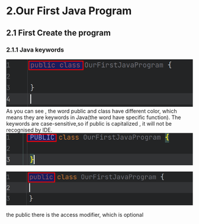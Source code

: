 # 2.Our First Java Program

## 2.1 First Create the program

### 2.1.1 Java keywords
![](.2.Our_First_Java_Program_images/baf7f1ed.png)
As you can see , the word public and class have different color, which means they are keywords in Java(the word have specific function).
The keywords are case-sensitive,so if public is capitalized , it will not be recognised by IDE.
![](.2.Our_First_Java_Program_images/06489c2a.png)

![](.2.Our_First_Java_Program_images/9223290b.png)

the public there is the access modifier, which is optional